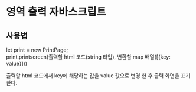 # 영역 출력 자바스크립트  

## 사용법

let print = new PrintPage;  
print.printscreen(출력할 html 코드(string 타입), 변환할 map 배열([{key: value}]))  

출력할 html 코드에서 key에 해당하는 값을 value 값으로 변경 한 후 출력 화면을 표기한다.  